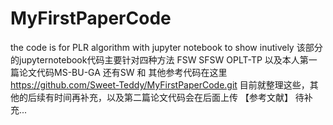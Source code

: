 # MyFirstPaperCode
the code is for PLR algorithm with jupyter notebook to show inutively
该部分的jupyternotebook代码主要针对四种方法
FSW SFSW OPLT-TP 以及本人第一篇论文代码MS-BU-GA
还有SW 和 其他参考代码在这里 https://github.com/Sweet-Teddy/MyFirstPaperCode.git
目前就整理这些，其他的后续有时间再补充，以及第二篇论文代码会在后面上传
【参考文献】 待补充...
